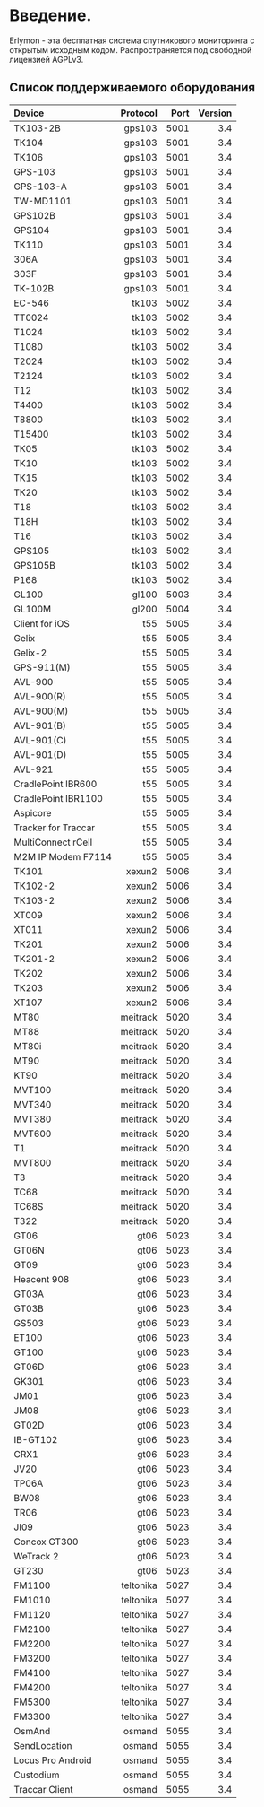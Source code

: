 # Введение.

Erlymon - эта бесплатная система спутникового мониторинга с открытым исходным кодом. Распространяется под свободной лицензией AGPLv3.


## Список поддерживаемого оборудования

|      Device        |  Protocol |  Port |  Version |
|:-------------------|----------:|------:|---------:|
|TK103-2B            |gps103     |5001   |3.4       |
|TK104               |gps103     |5001   |3.4       |
|TK106               |gps103     |5001   |3.4       |
|GPS-103             |gps103     |5001   |3.4       |
|GPS-103-A           |gps103     |5001   |3.4       |
|TW-MD1101           |gps103     |5001   |3.4       |
|GPS102B             |gps103     |5001   |3.4       |
|GPS104              |gps103     |5001   |3.4       |
|TK110               |gps103     |5001   |3.4       |
|306A                |gps103     |5001   |3.4       |
|303F                |gps103     |5001   |3.4       |
|TK-102B             |gps103     |5001   |3.4       |
|EC-546              |tk103      |5002   |3.4       |
|TT0024              |tk103      |5002   |3.4       |
|T1024               |tk103      |5002   |3.4       |
|T1080               |tk103      |5002   |3.4       |
|T2024               |tk103      |5002   |3.4       |
|T2124               |tk103      |5002   |3.4       |
|T12                 |tk103      |5002   |3.4       |
|T4400               |tk103      |5002   |3.4       |
|T8800               |tk103      |5002   |3.4       |
|T15400              |tk103      |5002   |3.4       |
|TK05                |tk103      |5002   |3.4       |
|TK10                |tk103      |5002   |3.4       |
|TK15                |tk103      |5002   |3.4       |
|TK20                |tk103      |5002   |3.4       |
|T18                 |tk103      |5002   |3.4       |
|T18H                |tk103      |5002   |3.4       |
|T16                 |tk103      |5002   |3.4       |
|GPS105              |tk103      |5002   |3.4       |
|GPS105B             |tk103      |5002   |3.4       |
|P168                |tk103      |5002   |3.4       |
|GL100               |gl100      |5003   |3.4       |
|GL100M              |gl200      |5004   |3.4       |
|Client for iOS      |t55        |5005   |3.4       |
|Gelix	             |t55        |5005   |3.4       |
|Gelix-2	         |t55        |5005   |3.4       |
|GPS-911(M)          |t55        |5005   |3.4       |
|AVL-900	         |t55        |5005   |3.4       |
|AVL-900(R)          |t55        |5005   |3.4       |
|AVL-900(M)          |t55        |5005   |3.4       |
|AVL-901(B)          |t55        |5005   |3.4       |
|AVL-901(C)          |t55        |5005   |3.4       |
|AVL-901(D)          |t55        |5005   |3.4       |
|AVL-921             |t55        |5005   |3.4       |
|CradlePoint IBR600  |t55        |5005   |3.4       |
|CradlePoint IBR1100 |t55        |5005   |3.4       |
|Aspicore            |t55        |5005   |3.4       |
|Tracker for Traccar |t55        |5005   |3.4       |
|MultiConnect rCell  |t55        |5005   |3.4       |
|M2M IP Modem F7114  |t55        |5005   |3.4       |
|TK101               |xexun2     |5006   |3.4       |
|TK102-2             |xexun2     |5006   |3.4       |
|TK103-2             |xexun2     |5006   |3.4       |
|XT009               |xexun2     |5006   |3.4       |
|XT011               |xexun2     |5006   |3.4       |
|TK201               |xexun2     |5006   |3.4       |
|TK201-2             |xexun2     |5006   |3.4       |
|TK202               |xexun2     |5006   |3.4       |
|TK203               |xexun2     |5006   |3.4       |
|XT107               |xexun2     |5006   |3.4       |
|MT80                |meitrack   |5020   |3.4       |
|MT88                |meitrack   |5020   |3.4       |
|MT80i               |meitrack   |5020   |3.4       |
|MT90                |meitrack   |5020   |3.4       |
|KT90                |meitrack   |5020   |3.4       |
|MVT100              |meitrack   |5020   |3.4       |
|MVT340              |meitrack   |5020   |3.4       |
|MVT380              |meitrack   |5020   |3.4       |
|MVT600              |meitrack   |5020   |3.4       |
|T1                  |meitrack   |5020   |3.4       |
|MVT800              |meitrack   |5020   |3.4       |
|T3                  |meitrack   |5020   |3.4       |
|TC68                |meitrack   |5020   |3.4       |
|TC68S               |meitrack   |5020   |3.4       |
|T322                |meitrack   |5020   |3.4       |
|GT06                |gt06       |5023   |3.4       |
|GT06N               |gt06       |5023   |3.4       |
|GT09                |gt06       |5023   |3.4       |
|Heacent 908         |gt06       |5023   |3.4       |
|GT03A               |gt06       |5023   |3.4       |
|GT03B               |gt06       |5023   |3.4       |
|GS503               |gt06       |5023   |3.4       |
|ET100               |gt06       |5023   |3.4       |
|GT100               |gt06       |5023   |3.4       |
|GT06D               |gt06       |5023   |3.4       |
|GK301               |gt06       |5023   |3.4       |
|JM01                |gt06       |5023   |3.4       |
|JM08                |gt06       |5023   |3.4       |
|GT02D               |gt06       |5023   |3.4       |
|IB-GT102            |gt06       |5023   |3.4       |
|CRX1                |gt06       |5023   |3.4       |
|JV20                |gt06       |5023   |3.4       |
|TP06A               |gt06       |5023   |3.4       |
|BW08                |gt06       |5023   |3.4       |
|TR06                |gt06       |5023   |3.4       |
|JI09                |gt06       |5023   |3.4       |
|Concox GT300        |gt06       |5023   |3.4       |
|WeTrack 2           |gt06       |5023   |3.4       |
|GT230               |gt06       |5023   |3.4       |
|FM1100              |teltonika  |5027   |3.4       |
|FM1010              |teltonika  |5027   |3.4       |
|FM1120              |teltonika  |5027   |3.4       |
|FM2100              |teltonika  |5027   |3.4       |
|FM2200              |teltonika  |5027   |3.4       |
|FM3200              |teltonika  |5027   |3.4       |
|FM4100              |teltonika  |5027   |3.4       |
|FM4200              |teltonika  |5027   |3.4       |
|FM5300              |teltonika  |5027   |3.4       |
|FM3300              |teltonika  |5027   |3.4       |
|OsmAnd              |osmand     |5055   |3.4       |
|SendLocation        |osmand     |5055   |3.4       |
|Locus Pro Android   |osmand     |5055   |3.4       |
|Custodium           |osmand     |5055   |3.4       |
|Traccar Client      |osmand     |5055   |3.4       |

